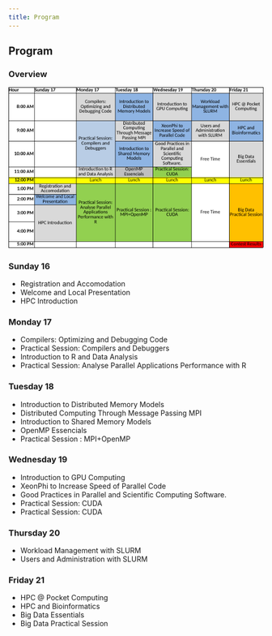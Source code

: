 ```yaml
---
title: Program
---
```


## Program

### Overview

![Program](images/programa_v1.png)


### Sunday 16

- Registration and Accomodation
- Welcome and Local Presentation
- HPC Introduction


### Monday 17

- Compilers: Optimizing and Debugging Code
- Practical Session: Compilers and Debuggers
- Introduction to R and Data Analysis
- Practical Session: Analyse Parallel Applications Performance with R


### Tuesday 18

- Introduction to Distributed Memory Models
- Distributed Computing Through Message Passing MPI
- Introduction to Shared Memory Models
- OpenMP Essencials
- Practical Session : MPI+OpenMP

### Wednesday 19

- Introduction to GPU Computing
- XeonPhi to Increase Speed of Parallel Code
- Good Practices in Parallel and Scientific Computing Software.
- Practical Session: CUDA
- Practical Session: CUDA

### Thursday 20

- Workload Management with SLURM
- Users and Administration with SLURM

### Friday 21

- HPC @ Pocket Computing
- HPC and Bioinformatics
- Big Data Essentials
- Big Data Practical Session



